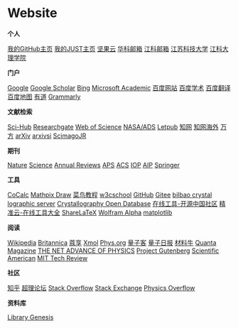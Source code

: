 # Website

**个人**

[我的GitHub主页](https://alfredldong.github.io/)
[我的JUST主页](http://mypage.just.edu.cn/sl/dly/list.htm)
[坚果云](https://www.jianguoyun.com/)
[华科邮箱](https://mail.hust.edu.cn/coremail/)
[江科邮箱](https://mail.just.edu.cn/)
[江苏科技大学](http://www.just.edu.cn/)
[江科大理学院](http://ssc.just.edu.cn/)

**门户**

[Google](https://www.google.com.hk/)
[Google Scholar](https://scholar.google.com/)
[Bing](https://cn.bing.com/?ensearch=1&FORM=BEHPTB)
[Microsoft Academic](https://academic.microsoft.com/)
[百度网站](http://site.baidu.com/cool.html)
[百度学术](http://xueshu.baidu.com/)
[百度翻译](https://fanyi.baidu.com)
[百度地图](https://map.baidu.com/)
[有道](https://www.youdao.com/)
[Grammarly](https://app.grammarly.com)

**文献检索**

[Sci-Hub](http://www.sci-hub.shop/)
[Researchgate](https://www.researchgate.net/home/)
[Web of Science](https://www.webofscience.com/wos/alldb/basic-search)
[NASA/ADS](https://ui.adsabs.harvard.edu)
[Letpub](http://www.letpub.com.cn/)
[知网](http://www.cnki.net/)
[知网海外](https://chn.oversea.cnki.net/index/)
[万方](http://www.wanfangdata.com.cn/)
[arXiv](https://arxiv.org/)
[arxivsi](http://arxivsi.las.ac.cn/home.htm)
[ScimagoJR](https://www.scimagojr.com/)

**期刊**

[Nature](http://www.nature.com/)
[Science](https://www.sciencemag.org/)
[Annual Reviews](https://www.annualreviews.org/)
[APS](http://journals.aps.org/)
[ACS](https://pubs.acs.org/)
[IOP](https://iopscience.iop.org/journalList)
[AIP](https://aip.scitation.org/)
[Springer](http://link.springer.com/search/page/8?facet-language=%22En%22&facet-content-type=%22Book%22&showAll=falsehttps://hudbt.hust.edu.cn/index.php)

**工具**

[CoCalc](https://cocalc.com/)
[Mathpix Draw](http://draw.mathpix.com/)
[菜鸟教程](http://www.runoob.com/)
[w3cschool](https://www.w3cschool.cn/)
[GitHub](https://github.com/)
[Gitee](https://gitee.com/)
[bilbao crystal lographic server](https://www.cryst.ehu.es/)
[Crystallography Open Database](http://www.crystallography.net/cod/)
[在线工具-开源中国社区](http://tool.oschina.net/)
[精准云-在线工具大全](https://jingzhunyun.com/)
[ShareLaTeX](https://www.sharelatex.com/project )
[Wolfram Alpha](http://www.wolframalpha.com/)
[matplotlib](https://matplotlib.org/gallery/index.html)

**阅读**

[Wikipedia](https://www.wikipedia.org/)
[Britannica](https://www.britannica.com)
[蔻享](https://www.koushare.com/)
[Xmol](https://www.x-mol.com/phys)
[Phys.org](http://phys.org/)
[量子客](https://www.qtumist.com/)
[量子日报](https://thequantumdaily.com/)
[材料牛](http://www.cailiaoniu.com/)
[Quanta Magazine](https://www.quantamagazine.org/)
[THE NET ADVANCE OF PHYSICS](http://web.mit.edu/redingtn/www/netadv/)
[Project Gutenberg](http://www.gutenberg.org/)
[Scientific American](https://www.scientificamerican.com/)
[MIT Tech Review](https://www.technologyreview.com/)

**社区**

[知乎](https://www.zhihu.com/)
[超理论坛](https://chaoli.club/)
[Stack Overflow](http://stackoverflow.com/)
[Stack Exchange](http://stackexchange.com/)
[Physics Overflow](https://www.physicsoverflow.org/)

**资料库**

[Library Genesis](http://libgen.li/)
